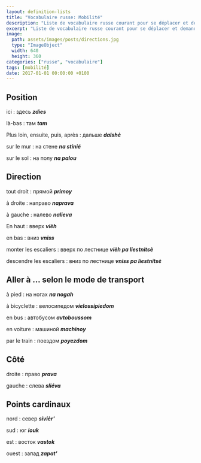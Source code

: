 ```yaml
---
layout: definition-lists
title: "Vocabulaire russe: Mobilité"
description: "Liste de vocabulaire russe courant pour se déplacer et demander sa route."
excerpt: "Liste de vocabulaire russe courant pour se déplacer et demander sa route."
image:
  path: assets/images/posts/directions.jpg
  type: "ImageObject"
  width: 640
  height: 360
categories: ["russe", "vocabulaire"]
tags: [mobilité]
date: 2017-01-01 00:00:00 +0100
---
```


## Position

ici
: здесь
*__zdies__*

là-bas
: там
*__tam__*

Plus loin, ensuite, puis, après
: дальше
*__dalshè__*


sur le mur
: на стене
*__na stinié__*

sur le sol
: на полу
*__na palou__*


## Direction

tout droit
: прямой
*__primoy__*

à droite
: направо
*__naprava__*

à gauche
: налево
*__nalieva__*

En haut
: вверх
*__vièh__*

en bas
: вниз
*__vniss__*

monter les escaliers
: вверх по лестнице
*__vièh pa liestnitsè__*

descendre les escaliers
: вниз по лестнице
*__vniss pa liestnitsè__*


## Aller à … selon le mode de transport

à pied
: на ногах
*__na nogah__*

à bicyclette
: велосипедом
*__vielossipiedom__*

en bus
: автобусом
*__avtoboussom__*

en voiture
: машиной
*__machinoy__*

par le train
: поездом
*__poyezdom__*


## Côté

droite
: право
*__prava__*

gauche
: слева
*__sliéva__*


## Points cardinaux

nord
: север
*__sivièr'__*

sud
: юг
*__iouk__*

est
: восток
*__vastok__*

ouest
: запад
*__zapat'__*

